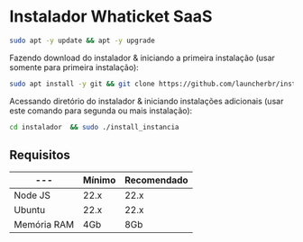 # Instalador Whaticket SaaS

```bash
sudo apt -y update && apt -y upgrade
```

Fazendo download do instalador & iniciando a primeira instalação (usar somente para primeira instalação):

```bash
sudo apt install -y git && git clone https://github.com/launcherbr/instalador.git instalador && sudo chmod -R 777 instalador  && cd instalador  && sudo ./install_primaria
```

Acessando diretório do instalador & iniciando instalações adicionais (usar este comando para segunda ou mais instalação):

```bash
cd instalador  && sudo ./install_instancia
```

## Requisitos

| --- | Mínimo | Recomendado |
| --- | --- | --- |
| Node JS | 22.x | 22.x |
| Ubuntu | 22.x | 22.x |
| Memória RAM | 4Gb | 8Gb |  
